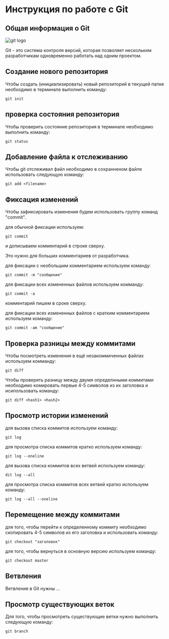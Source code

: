 # **Инструкция по работе с Git**

## Общая информация о Git ##

![git logo](git.jpg)

Git - это система контроля версий, которая позволяет нескольким разработчикам одновременно работать над одним проектом.

## Создание нового репозитория

Чтобы создать (инициализировать) новый репозиторий в текущей папке необходимо в терминале выполнить команду:

    git init

## проверка состояния репозитория
Чтобы проверить состояние репозитория в терминале необходимо выполнить команду:

    git status

## Добавление файла к отслеживанию
Чтобы git отслеживал файл необходимо в сохранненом файле использовать следующую команду:

    git add <filename>

##  Фиксация изменений
Чтобы зафиксировать изменения будем использовать группу команд "commit".

 для обычной фиксации используем:

    git commit

и дописываем комментарий в строке сверху. 

Это нужно для больших комментариев от разработчика.

для фиксации с необольшим комментарием используем команду:

    git commit -m "сообщение"

для фиксации всех измененных файлов используем комманду:

    git commit -a

комментарий пишем в сроке сверху.

для фиксации всех измененных файлов с кратким комментарием используем команду:

    git commit -am "сообщение"

  ## Проверка разницы между коммитами

  Чтобы посмотреть изменения в ещё незакоммиченных файлах используем комманду:

    git diff

Чтобы проверить разницу между двумя определнными коммитами необходимо комировать первые 4-5 символов из их заголовка и исипользовать команду:

    git diff <hash1> <hash2>

## Просмотр истории изменений

для вызова списка коммитов используем команду:

    git log

для просмотра списка коммитов кратко используем команду:

    git log --oneline

для вызова списка коммитов всех ветвей используем команду:

    dit log --all

для просмотра списка коммитов всех ветвей кратко используем команду:

    git log --all --oneline

## Перемещение между коммитами

для того, чтобы перейти к определенному коммиту необходимо скопировать 4-5 символов из его заголовка и использовать команду:

    git checkout "заголовок"

для того, чтобы вернуться в основную версию используем команду:

    git checkout master
    
## Ветвления

Ветвления в Git нужны ...

## Просмотр существующих веток

Для того, чтобы просмотреть существующие ветки нужно выполнить следующую команду:

    git branch

